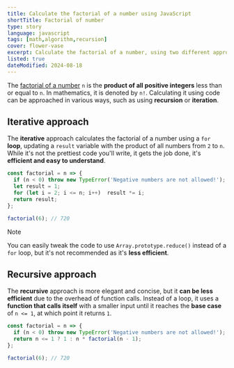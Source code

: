 ```yaml
---
title: Calculate the factorial of a number using JavaScript
shortTitle: Factorial of number
type: story
language: javascript
tags: [math,algorithm,recursion]
cover: flower-vase
excerpt: Calculate the factorial of a number, using two different approaches.
listed: true
dateModified: 2024-08-18
---
```


The [factorial of a number](https://en.wikipedia.org/wiki/Factorial) `n` is the **product of all positive integers** less than or equal to `n`. In mathematics, it is denoted by `n!`. Calculating it using code can be approached in various ways, such as using **recursion** or **iteration**.

## Iterative approach

The **iterative** approach calculates the factorial of a number using a `for` **loop**, updating a `result` variable with the product of all numbers from `2` to `n`. While it's not the prettiest code you'll write, it gets the job done, it's **efficient and easy to understand**.

```js
const factorial = n => {
  if (n < 0) throw new TypeError('Negative numbers are not allowed!');
  let result = 1;
  for (let i = 2; i <= n; i++)  result *= i;
  return result;
};

factorial(6); // 720
```

> [!NOTE]
>
> You can easily tweak the code to use `Array.prototype.reduce()` instead of a `for` loop, but it's not recommended as it's **less efficient**.

## Recursive approach

The **recursive** approach is more elegant and concise, but it **can be less efficient** due to the overhead of function calls. Instead of a loop, it uses a **function that calls itself** with a smaller input until it reaches the **base case** of `n <= 1`, at which point it returns `1`.

```js
const factorial = n => {
  if (n < 0) throw new TypeError('Negative numbers are not allowed!');
  return n <= 1 ? 1 : n * factorial(n - 1);
};

factorial(6); // 720
```
